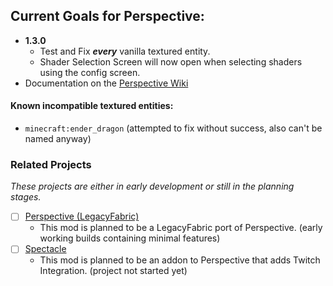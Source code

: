 ## **Current Goals for Perspective:**  
- **1.3.0**  
  - Test and Fix **_every_** vanilla textured entity.  
  - Shader Selection Screen will now open when selecting shaders using the config screen.
- Documentation on the [Perspective Wiki](https://mclegoman.com/Perspective)  

#### **Known incompatible textured entities:**  
- `minecraft:ender_dragon` (attempted to fix without success, also can't be named anyway)  


### Related Projects  
*These projects are either in early development or still in the planning stages.*
 - [ ] [Perspective (LegacyFabric)](https://github.com/MCLegoMan/Legacy-Perspective)  
   - This mod is planned to be a LegacyFabric port of Perspective. (early working builds containing minimal features)  
 - [ ] [Spectacle](https://github.com/MCLegoMan/Spectacle)  
   - This mod is planned to be an addon to Perspective that adds Twitch Integration. (project not started yet)

